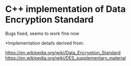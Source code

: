 # C++ implementation of Data Encryption Standard

Bugs fixed, seems to work fine now


*Implementation details derived from:

https://en.wikipedia.org/wiki/Data_Encryption_Standard
https://en.wikipedia.org/wiki/DES_supplementary_material
